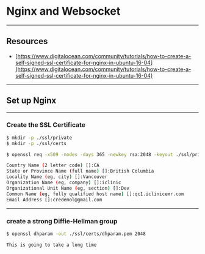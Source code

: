 # Nginx and Websocket

---
## Resources

- [https://www.digitalocean.com/community/tutorials/how-to-create-a-self-signed-ssl-certificate-for-nginx-in-ubuntu-16-04](https://www.digitalocean.com/community/tutorials/how-to-create-a-self-signed-ssl-certificate-for-nginx-in-ubuntu-16-04)

---
## Set up Nginx

---
### Create the SSL Certificate

```sh
$ mkdir -p ./ssl/private
$ mkdir -p ./ssl/certs

$ openssl req -x509 -nodes -days 365 -newkey rsa:2048 -keyout ./ssl/private/qc1.iclinicemr.com.key -out ./ssl/certs/qc1.iclinicemr.com.crt

Country Name (2 letter code) []:CA
State or Province Name (full name) []:British Columbia
Locality Name (eg, city) []:Vancouver
Organization Name (eg, company) []:iclinic
Organizational Unit Name (eg, section) []:Dev
Common Name (eg, fully qualified host name) []:qc1.iclinicemr.com
Email Address []:credemol@gmail.com
```

---
### create a strong Diffie-Hellman group

```sh
$ openssl dhparam -out ./ssl/certs/dhparam.pem 2048

This is going to take a long time
```